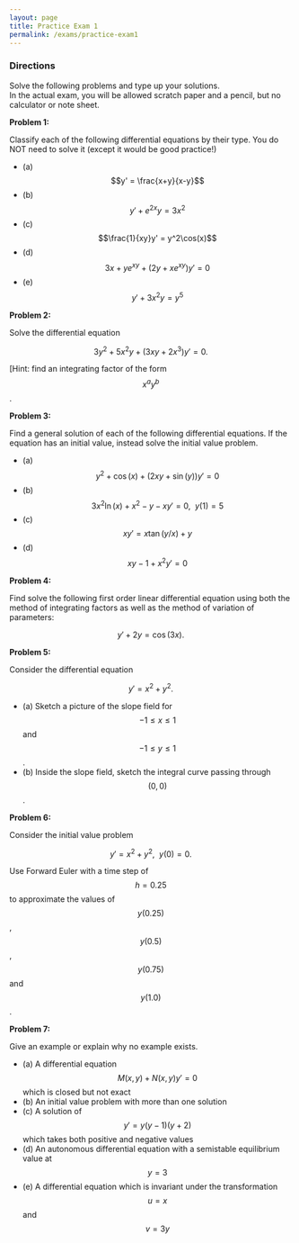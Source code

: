 ```yaml
---
layout: page
title: Practice Exam 1
permalink: /exams/practice-exam1
---
```


### Directions
Solve the following problems and type up your solutions.  
In the actual exam, you will be allowed scratch paper and a pencil, but no calculator or note sheet.


**Problem 1:** 

Classify each of the following differential equations by their type.
You do NOT need to solve it (except it would be good practice!)

* (a) $$y' = \frac{x+y}{x-y}$$
* (b) $$y' + e^{2x}y = 3x^2$$
* (c) $$\frac{1}{xy}y' = y^2\cos(x)$$
* (d) $$3x + ye^{xy} + (2y + xe^{xy})y' = 0$$
* (e) $$y' + 3x^2y = y^5$$

**Problem 2:** 

Solve the differential equation

$$3y^2 + 5x^2y + (3xy + 2x^3)y' = 0.$$

[Hint: find an integrating factor of the form $$x^ay^b$$.

**Problem 3:**

Find a general solution of each of the following differential equations.
If the equation has an initial value, instead solve the initial value problem.

* (a) $$y^2 + \cos(x) + (2xy + \sin(y))y' = 0$$
* (b) $$3x^2\ln(x) + x^2-y -xy' = 0,\ \ y(1) = 5$$
* (c) $$xy' = x\tan(y/x) + y$$
* (d) $$xy-1 + x^2y' = 0$$

**Problem 4:**

Find solve the following first order linear differential equation using both the method of integrating factors as well as the method of variation of parameters:

$$y' + 2y = \cos(3x).$$

**Problem 5:**

Consider the differential equation

$$y' = x^2 + y^2.$$

* (a) Sketch a picture of the slope field for $$-1\leq x\leq 1$$ and $$-1\leq y\leq 1$$.
* (b) Inside the slope field, sketch the integral curve passing through $$(0,0)$$.

**Problem 6:**

Consider the initial value problem

$$y' = x^2 + y^2,\ \ y(0) = 0.$$

Use Forward Euler with a time step of $$h = 0.25$$ to approximate the values of $$y(0.25)$$, $$y(0.5)$$, $$y(0.75)$$ and $$y(1.0)$$.

**Problem 7:**

Give an example or explain why no example exists.

* (a) A differential equation $$M(x,y) + N(x,y)y' = 0$$ which is closed but not exact
* (b) An initial value problem with more than one solution
* (c) A solution of $$y' = y(y-1)(y+2)$$ which takes both positive and negative values
* (d) An autonomous differential equation with a semistable equilibrium value at $$y=3$$
* (e) A differential equation which is invariant under the transformation $$u=x$$ and $$v = 3y$$




